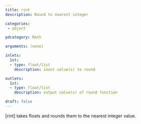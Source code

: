 ```yaml
---
title: rint
description: Round to nearest integer

categories:
 - object

pdcategory: Math

arguments: (none)

inlets:
  1st:
  - type: float/list
    description: inout value(s) to round

outlets:
  1st:
  - type: float/list
    description: output value(s) of round function

draft: false
---
```


[rint] takes floats and rounds them to the nearest integer value.
